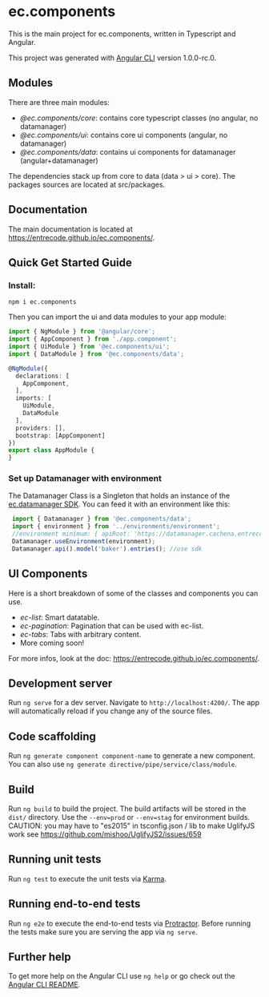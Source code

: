 # ec.components

This is the main project for ec.components, written in Typescript and Angular.

This project was generated with [Angular CLI](https://github.com/angular/angular-cli) version 1.0.0-rc.0.

## Modules

There are three main modules:

- *@ec.components/core*: contains core typescript classes (no angular, no datamanager)
- *@ec.components/ui*: contains core ui components (angular, no datamanager)
- *@ec.components/data*: contains ui components for datamanager (angular+datamanager)

The dependencies stack up from core to data (data > ui > core).
The packages sources are located at src/packages.

## Documentation

The main documentation is located at https://entrecode.github.io/ec.components/.

## Quick Get Started Guide

### Install:

```shell
npm i ec.components
```

Then you can import the ui and data modules to your app module:

```typescript
import { NgModule } from '@angular/core';
import { AppComponent } from './app.component';
import { UiModule } from '@ec.components/ui';
import { DataModule } from '@ec.components/data';

@NgModule({
  declarations: [
    AppComponent,
  ],
  imports: [
    UiModule,
    DataModule
  ],
  providers: [],
  bootstrap: [AppComponent]
})
export class AppModule {
}
```

### Set up Datamanager with environment

The Datamanager Class is a Singleton that holds an instance of the [ec.datamanager SDK](https://github.com/entrecode/ec.datamanager.js).
You can feed it with an environment like this:

```js
 import { Datamanager } from '@ec.components/data';
 import { environment } from '../environments/environment';
 //environment minimum: { apiRoot: 'https://datamanager.cachena.entrecode.de/api/XXxxXXxx' }
 Datamanager.useEnvironment(environment);
 Datamanager.api().model('baker').entries(); //use sdk
```

## UI Components

Here is a short breakdown of some of the classes and components you can use.

- *ec-list*: Smart datatable.
- *ec-pagination*: Pagination that can be used with ec-list.
- *ec-tabs*: Tabs with arbitrary content.
- More coming soon!

For more infos, look at the doc: https://entrecode.github.io/ec.components/.

## Development server
Run `ng serve` for a dev server. Navigate to `http://localhost:4200/`. The app will automatically reload if you change any of the source files.

## Code scaffolding

Run `ng generate component component-name` to generate a new component. You can also use `ng generate directive/pipe/service/class/module`.

## Build

Run `ng build` to build the project. The build artifacts will be stored in the `dist/` directory.
Use the `--env=prod` or `--env=stag` for environment builds.
CAUTION: you may have to "es2015" in tsconfig.json / lib to make UglifyJS work
see https://github.com/mishoo/UglifyJS2/issues/659

## Running unit tests

Run `ng test` to execute the unit tests via [Karma](https://karma-runner.github.io).

## Running end-to-end tests

Run `ng e2e` to execute the end-to-end tests via [Protractor](http://www.protractortest.org/).
Before running the tests make sure you are serving the app via `ng serve`.

## Further help

To get more help on the Angular CLI use `ng help` or go check out the [Angular CLI README](https://github.com/angular/angular-cli/blob/master/README.md).
